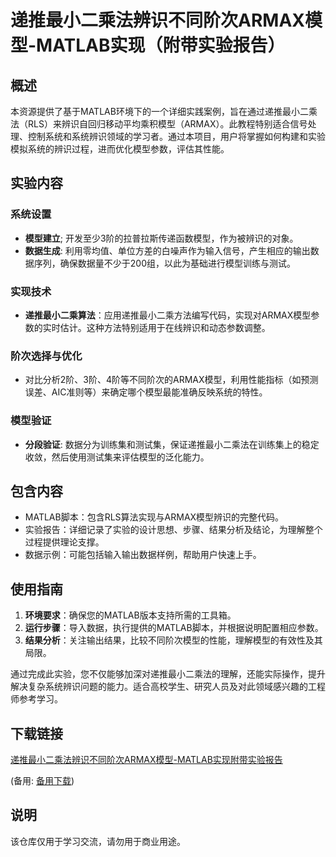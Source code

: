 # 递推最小二乘法辨识不同阶次ARMAX模型-MATLAB实现（附带实验报告）

## 概述

本资源提供了基于MATLAB环境下的一个详细实践案例，旨在通过递推最小二乘法（RLS）来辨识自回归移动平均乘积模型（ARMAX）。此教程特别适合信号处理、控制系统和系统辨识领域的学习者。通过本项目，用户将掌握如何构建和实验模拟系统的辨识过程，进而优化模型参数，评估其性能。

## 实验内容

### 系统设置

- **模型建立**; 开发至少3阶的拉普拉斯传递函数模型，作为被辨识的对象。
- **数据生成**: 利用零均值、单位方差的白噪声作为输入信号，产生相应的输出数据序列，确保数据量不少于200组，以此为基础进行模型训练与测试。

### 实现技术

- **递推最小二乘算法**：应用递推最小二乘方法编写代码，实现对ARMAX模型参数的实时估计。这种方法特别适用于在线辨识和动态参数调整。

### 阶次选择与优化

- 对比分析2阶、3阶、4阶等不同阶次的ARMAX模型，利用性能指标（如预测误差、AIC准则等）来确定哪个模型最能准确反映系统的特性。

### 模型验证

- **分段验证**: 数据分为训练集和测试集，保证递推最小二乘法在训练集上的稳定收敛，然后使用测试集来评估模型的泛化能力。

## 包含内容

- MATLAB脚本：包含RLS算法实现与ARMAX模型辨识的完整代码。
- 实验报告：详细记录了实验的设计思想、步骤、结果分析及结论，为理解整个过程提供理论支撑。
- 数据示例：可能包括输入输出数据样例，帮助用户快速上手。

## 使用指南

1. **环境要求**：确保您的MATLAB版本支持所需的工具箱。
2. **运行步骤**：导入数据，执行提供的MATLAB脚本，并根据说明配置相应参数。
3. **结果分析**：关注输出结果，比较不同阶次模型的性能，理解模型的有效性及其局限。

通过完成此实验，您不仅能够加深对递推最小二乘法的理解，还能实际操作，提升解决复杂系统辨识问题的能力。适合高校学生、研究人员及对此领域感兴趣的工程师参考学习。

## 下载链接
[递推最小二乘法辨识不同阶次ARMAX模型-MATLAB实现附带实验报告](https://pan.quark.cn/s/ad9f5e101169) 

(备用: [备用下载](https://pan.baidu.com/s/1BhSKbRFuma8uM6_wcMJhkA?pwd=1234))

## 说明

该仓库仅用于学习交流，请勿用于商业用途。

